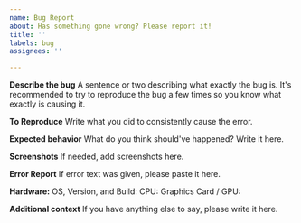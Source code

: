 ```yaml
---
name: Bug Report
about: Has something gone wrong? Please report it!
title: ''
labels: bug
assignees: ''

---
```


**Describe the bug**
A sentence or two describing what exactly the bug is. It's recommended to try to reproduce the bug a few times so you know what exactly is causing it.

**To Reproduce**
Write what you did to consistently cause the error.

**Expected behavior**
What do you think should've happened? Write it here.

**Screenshots**
If needed, add screenshots here.

**Error Report**
If error text was given, please paste it here.

**Hardware:**
OS, Version, and Build:
CPU:
Graphics Card / GPU:

**Additional context**
If you have anything else to say, please write it here.
